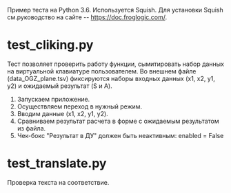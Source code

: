 Пример теста на Python 3.6. Используется Squish. Для установки Squish см.руководство на сайте -- https://doc.froglogic.com/.

# test_cliking.py
Тест позволяет проверить работу функции, сымитировать набор данных на виртуальной клавиатуре пользователем.
Во внешнем файле (data_OGZ_plane.tsv) фиксируются наборы входных данных (x1, x2, y1, y2) и ожидаемый результат (S и A).

1. Запускаем приложение.
2. Осуществляем переход в нужный режим.
3. Вводим данные (x1, x2, y1, y2).
4. Сравниваем результат расчета в форме с ожидаемым результатом из файла.
5. Чек-бокс "Результат в ДУ" должен быть неактивным: enabled = False


# test_translate.py
Проверка текста на соответствие.
